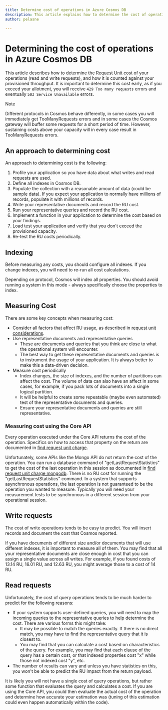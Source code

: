 ```yaml
---
title: Determine cost of operations in Azure Cosmos DB
description: This article explains how to determine the cost of operations in Azure Cosmos DB.
author: pelasne

---
```


# Determining the cost of operations in Azure Cosmos DB

This article describes how to determine the [Request Unit](request-units.md) cost of your operations (read and write requests), and how it is counted against your provisioned throughput. 
It is important to determine this cost early, as if you exceed your allotment, you will receive `429 Too many requests` errors and eventually `503 Service Unavailable` errors.

> [!NOTE]
> Different protocols in Cosmos behave differently, in some cases you will immediately get TooManyRequests errors and in some cases the Cosmos gateway will buffer some requests for a short period of time. However, sustaining costs above your capacity will in every case result in TooManyRequests errors.

## An approach to determining cost

An approach to determining cost is the following:

1. Profile your application so you have data about what writes and read requests are used.
1. Define all indexes in Cosmos DB.
1. Populate the collection with a reasonable amount of data (could be sample data). If you expect your application to normally have millions of records, populate it with millions of records.
1. Write your representative documents and record the RU cost.
1. Run your representative queries and record the RU cost.
1. Implement a function in your application to determine the cost based on your findings.
1. Load test your application and verify that you don't exceed the provisioned capacity.
1. Re-test the RU costs periodically.

## Indexing

Before measuring any costs, you should configure all indexes. If you change indexes, you will need to re-run all cost calculations.

Depending on protocol, Cosmos will index all properties. You should avoid running a system in this mode - always specifically choose the properties to index.

## Measuring Cost

There are some key concepts when measuring cost:

- Consider all factors that affect RU usage, as described in [request unit considerations](request-units.md#request-unit-considerations).
- Use representative documents and representative queries
  - These are documents and queries that you think are close to what the operational system will encounter.
  - The best way to get these representative documents and queries is to instrument the usage of your application. It is always better to make this a data-driven decision.
- Measure cost periodically
  - Index changes, the size of indexes, and the number of partitions can affect the cost. The volume of data can also have an affect in some cases, for example, if you pack lots of documents into a single logical partition.
  - It will be helpful to create some repeatable (maybe even automated) test of the representative documents and queries.
  - Ensure your representative documents and queries are still representative.

### Measuring cost using the Core API

Every operation executed under the Core API returns the cost of the operation. Specifics on how to access that property on the return are documented in 
[find request unit charge](find-request-unit-charge.md).

Unfortunately, some APIs like the Mongo API do not return the cost of the operation. You can run a database command of "getLastRequestStatistics" to get the 
cost of the last operation in this session as documented in [find request unit charge mongodb](find-request-unit-charge-mongodb). There is no RU cost for running the 
"getLastRequestStatistics" command. In a system that supports asynchronous operations, the last operation is not guaranteed to be the operation you wanted to measure.
Typically you will need your measurement tests to be synchronous in a different session from your operational session. 

## Write requests

The cost of write operations tends to be easy to predict. You will insert records and document the cost that Cosmos reported.

If you have documents of different size and/or documents that will use different indexes, it is important to measure all of them. 
You may find that all your representative documents are close enough in cost that you can assign a single value across all writes. 
For example, if you found costs of 13.14 RU, 16.01 RU, and 12.63 RU, you might average those to a cost of 14 RU.

## Read requests

Unfortunately, the cost of query operations tends to be much harder to predict for the following reasons:

- If your system supports user-defined queries, you will need to map the incoming queries to the representative queries to help determine the cost. There are various forms this might take:
  - It may be possible to match the queries exactly. If there is no direct match, you may have to find the representative query that it is closest to.
  - You may find that you can calculate a cost based on characteristics of the query. For example, you may find that each clause of the query has a certain cost, 
  or that indexed properties cost "x" while those not indexed cost "y", etc.
- The number of results can vary and unless you have statistics on this, you won't be able to predict the RU impact from the return payload.

It is likely you will not have a single cost of query operations, but rather some function that evaluates the query and calculates a cost. 
If you are using the Core API, you could then evaluate the actual cost of the operation and determine how accurate your estimation was 
(tuning of this estimation could even happen automatically within the code). 
